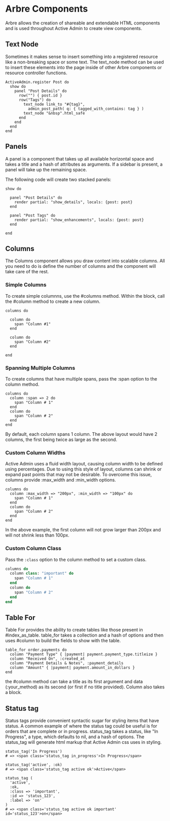 # Arbre Components

Arbre allows the creation of shareable and extendable HTML components and is
used throughout Active Admin to create view components.

## Text Node

Sometimes it makes sense to insert something into a registered resource like a
non-breaking space or some text. The text_node method can be used to insert
these elements into the page inside of other Arbre components or resource
controller functions.

    ActiveAdmin.register Post do
      show do
        panel "Post Details" do
          row("") { post.id }
          row("Tags") do
            text_node link_to "#{tag}",
              admin_post_path( q: { tagged_with_contains: tag } )
            text_node "&nbsp".html_safe
          end
        end
      end
    end


## Panels

A panel is a component that takes up all available horizontal space and takes a
title and a hash of attributes as arguments. If a sidebar is present, a panel
will take up the remaining space.

The following code will create two stacked panels:

    show do

      panel "Post Details" do
        render partial: "show_details", locals: {post: post}
      end

      panel "Post Tags" do
        render partial: "show_enhancements", locals: {post: post}
      end

    end

## Columns

The Columns component allows you draw content into scalable columns. All you
need to do is define the number of columns and the component will take care of
the rest.

### Simple Columns

To create simple columnns, use the #columns method. Within the block, call
the #column method to create a new column.

    columns do

      column do
        span "Column #1"
      end

      column do
        span "Column #2"
      end

    end

### Spanning Multiple Columns

To create columns that have multiple spans, pass the :span option to the column
method.

    columns do
      column :span => 2 do
        span "Column # 1"
      end
      column do
        span "Column # 2"
      end
    end

By default, each column spans 1 column. The above layout would have 2 columns,
the first being twice as large as the second.

### Custom Column Widths

Active Admin uses a fluid width layout, causing column width to be defined
using percentages. Due to using this style of layout, columns can shrink or
expand past points that may not be desirable. To overcome this issue,
columns provide :max_width and :min_width options.

    columns do
      column :max_width => "200px", :min_width => "100px" do
        span "Column # 1"
      end
      column do
        span "Column # 2"
      end
    end

In the above example, the first column will not grow larger than 200px and will
not shrink less than 100px.


### Custom Column Class

Pass the `:class` option to the column method to set a custom class.

```ruby
columns do
  column class: "important" do
    span "Column # 1"
  end
  column do
    span "Column # 2"
  end
end
```


## Table For

Table For provides the ability to create tables like those present
in #index_as_table. table_for takes a collection and a hash of options and then
uses #column to build the fields to show with the table.

    table_for order.payments do
      column "Payment Type" { |payment| payment.payment_type.titleize }
      column "Received On", :created_at
      column "Payment Details & Notes", :payment_details
      column "Amount" { |payment| payment.amount_in_dollars }
    end

the #column method can take a title as its first argument and data
(:your_method) as its second (or first if no title provided). Column also
takes a block.

## Status tag

Status tags provide convenient syntactic sugar for styling items that have
status. A common example of where the status tag could be useful is for orders
that are complete or in progress. status_tag takes a status, like
"In Progress", a type, which defaults to nil, and a hash of options. The
status_tag will generate html markup that Active Admin css uses in styling.

    status_tag('In Progress')
    # => <span class='status_tag in_progress'>In Progress</span>

    status_tag('active', :ok)
    # => <span class='status_tag active ok'>Active</span>

    status_tag (
      'active',
      :ok,
      :class => 'important',
      :id => 'status_123',
      :label => 'on'
    )
    # => <span class='status_tag active ok important' id='status_123'>on</span>